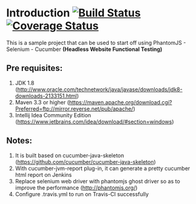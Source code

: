 Introduction
[![Build Status](https://travis-ci.org/DIZhang1109/Headless-PassionTea-Automation-Framework.svg?branch=master)](https://travis-ci.org/DIZhang1109/Headless-PassionTea-Automation-Framework) [![Coverage Status](https://coveralls.io/repos/github/DIZhang1109/Headless-PassionTea-Automation-Framework/badge.svg?branch=master)](https://coveralls.io/github/DIZhang1109/Headless-PassionTea-Automation-Framework?branch=master)
============
This is a sample project that can be used to start off using PhantomJS - Selenium - Cucumber **(Headless Website Functional Testing)**

Pre requisites:
------------
1.	JDK 1.8 (http://www.oracle.com/technetwork/java/javase/downloads/jdk8-downloads-2133151.html)
2.	Maven 3.3 or higher (https://maven.apache.org/download.cgi?Preferred=ftp://mirror.reverse.net/pub/apache/)
3.	Intellij Idea Community Edition (https://www.jetbrains.com/idea/download/#section=windows)

Notes:
------------
1.	It is built based on cucumber-java-skeleton (https://github.com/cucumber/cucumber-java-skeleton)
2.	With cucumber-jvm-report plug-in, it can generate a pretty cucumber html report on Jenkins
3.	Replace selenium web driver with phantomjs ghost driver so as to improve the performance (http://phantomjs.org/)
4.	Configure .travis.yml to run on Travis-CI successfully

